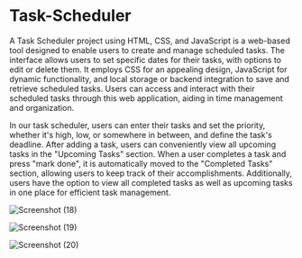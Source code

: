# Task-Scheduler
A Task Scheduler project using HTML, CSS, and JavaScript is a web-based tool designed to enable users to create and manage scheduled tasks. The interface allows users to set specific dates for their tasks, with options to edit or delete them. It employs CSS for an appealing design, JavaScript for dynamic functionality, and local storage or backend integration to save and retrieve scheduled tasks. Users can access and interact with their scheduled tasks through this web application, aiding in time management and organization.

In our task scheduler, users can enter their tasks and set the priority, whether it's high, low, or somewhere in between, and define the task's deadline. After adding a task, users can conveniently view all upcoming tasks in the "Upcoming Tasks" section. When a user completes a task and press "mark done", it is automatically moved to the "Completed Tasks" section, allowing users to keep track of their accomplishments. Additionally, users have the option to view all completed tasks as well as upcoming tasks in one place for efficient task management.




![Screenshot (18)](https://github.com/Nithin542/Task-Scheduler/assets/146950397/26154696-91c1-4ebd-bee7-7ed89bd49de2)


![Screenshot (19)](https://github.com/Nithin542/Task-Scheduler/assets/146950397/76edf63c-1163-4ced-8488-7b6186b96599)


![Screenshot (20)](https://github.com/Nithin542/Task-Scheduler/assets/146950397/ae077d44-fbec-4444-8c59-57820da1651f)
